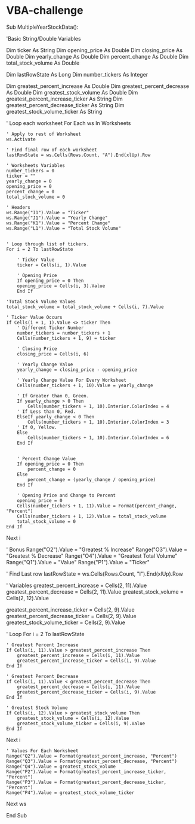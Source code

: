 # VBA-challenge
Sub MultipleYearStockData():


'Basic String/Double Variables

Dim ticker As String
Dim opening_price As Double
Dim closing_price As Double
Dim yearly_change As Double
Dim percent_change As Double
Dim total_stock_volume As Double

Dim lastRowState As Long
Dim number_tickers As Integer

Dim greatest_percent_increase As Double
Dim greatest_percent_decrease As Double
Dim greatest_stock_volume As Double
Dim greatest_percent_increase_ticker As String
Dim greatest_percent_decrease_ticker As String
Dim greatest_stock_volume_ticker As String

' Loop each worksheet
For Each ws In Worksheets

    ' Apply to rest of Worksheet
    ws.Activate

    ' Find final row of each worksheet
    lastRowState = ws.Cells(Rows.Count, "A").End(xlUp).Row

    ' Worksheets Variables
    number_tickers = 0
    ticker = ""
    yearly_change = 0
    opening_price = 0
    percent_change = 0
    total_stock_volume = 0

    ' Headers
    ws.Range("I1").Value = "Ticker"
    ws.Range("J1").Value = "Yearly Change"
    ws.Range("K1").Value = "Percent Change"
    ws.Range("L1").Value = "Total Stock Volume"


    ' Loop through list of tickers.
    For i = 2 To lastRowState

        ' Ticker Value
        ticker = Cells(i, 1).Value
    
        ' Opening Price
        If opening_price = 0 Then
        opening_price = Cells(i, 3).Value
        End If
    
    'Total Stock Volume Values
    total_stock_volume = total_stock_volume + Cells(i, 7).Value
    
    ' Ticker Value Occurs
    If Cells(i + 1, 1).Value <> ticker Then
        ' Different Ticker Number
        number_tickers = number_tickers + 1
        Cells(number_tickers + 1, 9) = ticker
        
        ' Closing Price
        closing_price = Cells(i, 6)
        
        ' Yearly Change Value
        yearly_change = closing_price - opening_price
        
        ' Yearly Change Value For Every Worksheet
        Cells(number_tickers + 1, 10).Value = yearly_change
        
        ' If Greater than 0, Green.
        If yearly_change > 0 Then
            Cells(number_tickers + 1, 10).Interior.ColorIndex = 4
        ' If Less than 0, Red.
        ElseIf yearly_change < 0 Then
            Cells(number_tickers + 1, 10).Interior.ColorIndex = 3
        ' If 0, Yellow.
        Else
            Cells(number_tickers + 1, 10).Interior.ColorIndex = 6
        End If
        
        
        ' Percent Change Value
        If opening_price = 0 Then
            percent_change = 0
        Else
            percent_change = (yearly_change / opening_price)
        End If
        
        ' Opening Price and Change to Percent
        opening_price = 0
        Cells(number_tickers + 1, 11).Value = Format(percent_change, "Percent")
        Cells(number_tickers + 1, 12).Value = total_stock_volume
        total_stock_volume = 0
    End If
    
Next i

' Bonus
Range("O2").Value = "Greatest % Increase"
Range("O3").Value = "Greatest % Decrease"
Range("O4").Value = "Greatest Total Volume"
Range("Q1").Value = "Value"
Range("P1").Value = "Ticker"

' Find Last row
lastRowState = ws.Cells(Rows.Count, "I").End(xlUp).Row

' Variables
greatest_percent_increase = Cells(2, 11).Value
greatest_percent_decrease = Cells(2, 11).Value
greatest_stock_volume = Cells(2, 12).Value

greatest_percent_increase_ticker = Cells(2, 9).Value
greatest_percent_decrease_ticker = Cells(2, 9).Value
greatest_stock_volume_ticker = Cells(2, 9).Value


' Loop
For i = 2 To lastRowState

    ' Greatest Percent Increase
    If Cells(i, 11).Value > greatest_percent_increase Then
        greatest_percent_increase = Cells(i, 11).Value
        greatest_percent_increase_ticker = Cells(i, 9).Value
    End If
    
    ' Greatest Percent Decrease
    If Cells(i, 11).Value < greatest_percent_decrease Then
        greatest_percent_decrease = Cells(i, 11).Value
        greatest_percent_decrease_ticker = Cells(i, 9).Value
    End If
    
    ' Greatest Stock Volume
    If Cells(i, 12).Value > greatest_stock_volume Then
        greatest_stock_volume = Cells(i, 12).Value
        greatest_stock_volume_ticker = Cells(i, 9).Value
    End If
    
Next i

    ' Values For Each Worksheet
    Range("Q2").Value = Format(greatest_percent_increase, "Percent")
    Range("Q3").Value = Format(greatest_percent_decrease, "Percent")
    Range("Q4").Value = greatest_stock_volume
    Range("P2").Value = Format(greatest_percent_increase_ticker, "Percent")
    Range("P3").Value = Format(greatest_percent_decrease_ticker, "Percent")
    Range("P4").Value = greatest_stock_volume_ticker

Next ws

End Sub
